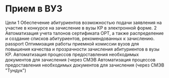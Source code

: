 # Прием в ВУЗ 

Цели
1
Обеспечение абитуриентов возможностью подачи заявления на участие в конкурсе на зачисление в вузы КР в электронной форме.
2
Автоматизация учета талонов сертификата ОРТ, а также распределение и создание списков абитуриентов, рекомендованных к зачислению.
passport
Оптимизация работы приемной комиссии вузов для повышения качества и прозрачности зачисления абитуриентов в вузы КР.
Автоматизация процессов предоставления необходимых документов для зачисления (через СМЭВ 
Автоматизация процессов предоставления необходимых документов для зачисления (через СМЭВ "Тундук")